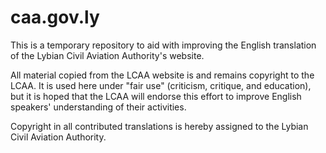 # caa.gov.ly

This is a temporary repository to aid with improving the English translation of the Lybian Civil Aviation Authority's website.

All material copied from the LCAA website is and remains copyright to the LCAA.
It is used here under "fair use" (criticism, critique, and education), but it is hoped that the LCAA will endorse this effort to improve English speakers' understanding of their activities.

Copyright in all contributed translations is hereby assigned to the Lybian Civil Aviation Authority.
